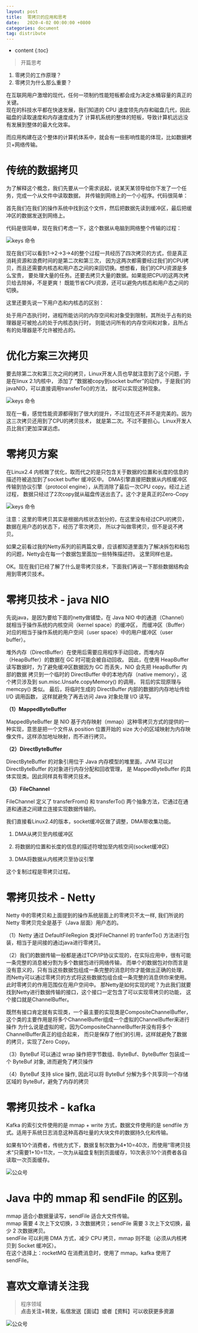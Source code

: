 ```yaml
---
layout: post
title:  零拷贝的应用和思考
date:   2020-4-02 00:00:00 +0800
categories: document
tag: distribute
---
```


* content
{:toc}

>开篇思考
1. 零拷贝的工作原理？
2. 零拷贝为什么那么重要？

在互联网用户激增的现代，任何一项制约性能短板都会成为决定水桶容量的真正的关键。   
现在的科技水平都在快速发展，我们知道的 CPU 速度领先内存和磁盘几代，因此磁盘的读取速度和内存速度成为了
计算机系统的整体的短板，导致计算机远远没有发展到整体的最大化效率。  

而应用构建在这个整体的计算机体系中，就会有一些影响性能的体现，比如数据拷贝+网络传输。  

# 传统的数据拷贝

为了解释这个概念，我们先要从一个需求说起，说某天某领导给你下发了一个任务，完成一个从文件中读取数据，
并传输到网络上的一个小程序。代码很简单：

首先我们在我们的操作系统中找到这个文件，然后把数据先读到缓冲区，最后把缓冲区的数据发送到网络上。

代码是很简单，现在我们考虑一下，这个数据从电脑到网络整个传输的过程：

![keys 命令](https://torgor.github.io/styles/images/zerocopy/normal-copy-four-step.jpeg)

现在我们可以看到1->2->3->4的整个过程一共经历了四次拷贝的方式，但是真正消耗资源和浪费时间的是第二次和第三次，
因为这两次都需要经过我们的CPU拷贝，而且还需要内核态和用户态之间的来回切换。想想看，我们的CPU资源是多么宝贵，
要处理大量的任务。还要去拷贝大量的数据。如果能把CPU的这两次拷贝给去除掉，不是更爽！
既能节省CPU资源，还可以避免内核态和用户态之间的切换。

这里还要先说一下用户态和内核态的区别：

处于用户态执行时，进程所能访问的内存空间和对象受到限制，其所处于占有的处理器是可被抢占的处于内核态执行时，
则能访问所有的内存空间和对象，且所占有的处理器是不允许被抢占的。

# 优化方案三次拷贝

要去除第二次和第三次之间的拷贝，Linux开发人员也早就注意到了这个问题，于是在linux 2.1内核中，
添加了 “数据被copy到socket buffer”的动作，于是我们的javaNIO，可以直接调用transferTo()的方法，
就可以实现这种现象。

![keys 命令](https://torgor.github.io/styles/images/zerocopy/normal-copy-three-step.jpeg)

现在一看，感觉性能资源都得到了很大的提升，不过现在还不并不是完美的。因为这三次拷贝还用到了CPU的拷贝技术，
就是第二次。不过不要担心。Linux开发人员比我们更加深谋远虑。

# 零拷贝方案

在Linux2.4 内核做了优化，取而代之的是只包含关于数据的位置和长度的信息的描述符被追加到了socket buffer 缓冲区中。
DMA引擎直接把数据从内核缓冲区传输到协议引擎（protocol engine），从而消除了最后一次CPU copy。经过上述过程，
数据只经过了2次copy就从磁盘传送出去了。这个才是真正的Zero-Copy

![keys 命令](https://torgor.github.io/styles/images/zerocopy/zero-copy.jpeg)

注意：这里的零拷贝其实是根据内核状态划分的，在这里没有经过CPU的拷贝，数据在用户态的状态下，经历了零次拷贝，
所以才叫做零拷贝，但不是说不拷贝。

如果之前看过我的Netty系列的前两篇文章，应该都知道里面为了解决拆包和粘包的问题，Netty会在每一个数据包里面加一些特殊描述符。
这里同样也是。

OK。现在我们已经了解了什么是零拷贝技术，下面我们再说一下那些数据结构会用到零拷贝技术。


# 零拷贝技术 - java NIO

先说java，是因为要给下面的netty做铺垫，在 Java NIO 中的通道（Channel）就相当于操作系统的内核空间（kernel space）的缓冲区，
而缓冲区（Buffer）对应的相当于操作系统的用户空间（user space）中的用户缓冲区（user buffer）。

堆外内存（DirectBuffer）在使用后需要应用程序手动回收，而堆内存（HeapBuffer）的数据在 GC 时可能会被自动回收。
因此，在使用 HeapBuffer 读写数据时，为了避免缓冲区数据因为 GC 而丢失，NIO 会先把 HeapBuffer 内部的数据
拷贝到一个临时的 DirectBuffer 中的本地内存（native memory），这个拷贝涉及到 sun.misc.Unsafe.copyMemory() 的调用，
背后的实现原理与 memcpy() 类似。 最后，将临时生成的 DirectBuffer 内部的数据的内存地址传给 I/O 调用函数，
这样就避免了再去访问 Java 对象处理 I/O 读写。

**（1）MappedByteBuffer**

MappedByteBuffer 是 NIO 基于内存映射（mmap）这种零拷贝方式的提供的一种实现，意思是把一个文件从 position 位置开始的 
size 大小的区域映射为内存映像文件。这样添加地址映射，而不进行拷贝。

**（2）DirectByteBuffer**

DirectByteBuffer 的对象引用位于 Java 内存模型的堆里面，JVM 可以对 DirectByteBuffer 的对象进行内存分配和回收管理，
是 MappedByteBuffer 的具体实现类。因此同样具有零拷贝技术。

**（3）FileChannel**

FileChannel 定义了 transferFrom() 和 transferTo() 两个抽象方法，它通过在通道和通道之间建立连接实现数据传输的。

我们直接看Linux2.4的版本，socket缓冲区做了调整，DMA带收集功能。

1. DMA从拷贝至内核缓冲区

2. 将数据的位置和长度的信息的描述符增加至内核空间(socket缓冲区)

3. DMA将数据从内核拷贝至协议引擎

这个复制过程是零拷贝过程。

# 零拷贝技术 - Netty

Netty 中的零拷贝和上面提到的操作系统层面上的零拷贝不太一样, 我们所说的 Netty 零拷贝完全是基于（Java 层面）用户态的。

（1）Netty 通过 DefaultFileRegion 类对FileChannel 的 tranferTo() 方法进行包装，相当于是间接的通过java进行零拷贝。

（2）我们的数据传输一般都是通过TCP/IP协议实现的，在实际应用中，很有可能一条完整的消息被分割为多个数据包进行网络传输，
而单个的数据包对你而言是没有意义的，只有当这些数据包组成一条完整的消息时你才能做出正确的处理，
而Netty可以通过零拷贝的方式将这些数据包组合成一条完整的消息供你来使用。此时零拷贝的作用范围仅在用户空间中。
那Netty是如何实现的呢？为此我们就要找到Netty进行数据传输的接口，这个接口一定包含了可以实现零拷贝的功能，
这个接口就是ChannelBuffer。

既然有接口肯定就有实现类，一个最主要的实现类是CompositeChannelBuffer，
这个类的主要作用是将多个ChannelBuffer组成一个虚拟的ChannelBuffer来进行操作
为什么说是虚拟的呢，因为CompositeChannelBuffer并没有将多个ChannelBuffer真正的组合起来，
而只是保存了他们的引用，这样就避免了数据的拷贝，实现了Zero Copy。

（3）ByteBuf 可以通过 wrap 操作把字节数组、ByteBuf、ByteBuffer 包装成一个 ByteBuf 对象, 进而避免了拷贝操作

（4）ByteBuf 支持 slice 操作, 因此可以将 ByteBuf 分解为多个共享同一个存储区域的 ByteBuf，避免了内存的拷贝

# 零拷贝技术 - kafka

Kafka 的索引文件使用的是 mmap + write 方式，数据文件使用的是 sendfile 方式。适用于系统日志消息这种高吞吐量的大块文件的数据持久化和传输。

如果有10个消费者，传统方式下，数据复制次数为4*10=40次，而使用“零拷贝技术”只需要1+10=11次，一次为从磁盘复制到页面缓存，10次表示10个消费者各自读取一次页面缓存。

![公众号](https://torgor.github.io/styles/images/zerocopy/zero-copy-traditional.png)

# Java 中的 mmap 和 sendFile 的区别。

mmap 适合小数据量读写，sendFile 适合大文件传输。  
mmap 需要 4 次上下文切换，3 次数据拷贝；sendFile 需要 3 次上下文切换，最少 2 次数据拷贝。  
sendFile 可以利用 DMA 方式，减少 CPU 拷贝，mmap 则不能（必须从内核拷贝到 Socket 缓冲区）。  
在这个选择上：rocketMQ 在消费消息时，使用了 mmap。kafka 使用了 sendFile。


# 喜欢文章请关注我  
  
> 程序领域  
**点击关注+转发，私信发送【面试】或者【资料】可以收获更多资源**

![公众号](https://torgor.github.io/styles/images/my-public-ma.png)









